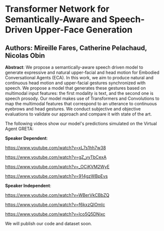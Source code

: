 # Transformer Network for Semantically-Aware and Speech-Driven Upper-Face Generation
## Authors: Mireille Fares, Catherine Pelachaud, Nicolas Obin

**Abstract**: We propose a semantically-aware speech driven model to generate expressive and natural upper-facial and head motion for Embodied Conversational Agents (ECA). In this work, we aim to produce natural and continuous head motion and upper-facial gestures synchronized with speech. We propose a model that generates these gestures based on multimodal input features: the first modality is text, and the second one is speech prosody. Our model makes use of Transformers and Convolutions to map the multimodal features that correspond to an utterance to continuous eyebrows and head gestures. We conduct subjective and objective evaluations to validate our approach and compare it with state of the art.

The following videos show our model's predictions simulated on the Virtual Agent GRETA:

**Speaker Dependent**:

https://www.youtube.com/watch?v=xL7s1hh7w38

https://www.youtube.com/watch?v=gZ_vyTbCexA

https://www.youtube.com/watch?v=_OCiKVM2WyE

https://www.youtube.com/watch?v=914gzWBpEvs


**Speaker Independent**:

https://www.youtube.com/watch?v=WBerVkCBbZQ

https://www.youtube.com/watch?v=f6kxzQIOmIc

https://www.youtube.com/watch?v=Ico5Q5DNjxc



We will publish our code and dataset soon.
